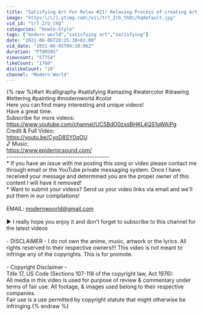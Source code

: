 ```yaml
---
title: "Satisfying Art For Relax #21! Relaxing Process of creating Art Works! Drawing Compilation"
image: "https:\/\/i.ytimg.com\/vi\/tr7_Zrb_thQ\/hqdefault.jpg"
vid_id: "tr7_Zrb_thQ"
categories: "Howto-Style"
tags: ["modern world","satisfying art","satisfying"]
date: "2021-06-06T20:25:38+03:00"
vid_date: "2021-06-05T09:30:06Z"
duration: "PT8M39S"
viewcount: "57754"
likeCount: "1760"
dislikeCount: "28"
channel: "Modern World"
---
```

{% raw %}#art #calligraphy #satisfying #amazing #watercolor  #drawing  #lettering #painting #modernworld #color<br />Here you can find many interesting and unique videos! <br />Have a great time.<br />Subscribe for more videos:<br /><a rel="nofollow" target="blank" href="https://www.youtube.com/channel/UC5BdO0zxqBHKL4QS1oWAiPg">https://www.youtube.com/channel/UC5BdO0zxqBHKL4QS1oWAiPg</a><br />Credit &amp; Full Video:<br /><a rel="nofollow" target="blank" href="https://youtu.be/CyoD8SY0qOU">https://youtu.be/CyoD8SY0qOU</a><br />♪ Music:<br /><a rel="nofollow" target="blank" href="https://www.epidemicsound.com/">https://www.epidemicsound.com/</a><br />------------------------------------------<br />* If you have an issue with me posting this song or video please contact me through email or the YouTube private messaging system. Once I have received your message and determined you are the proper owner of this content I will have it removed! <br />* Want to submit your videos? Send us your video links via email and we'll put them in our compilations! <br /><br />EMAIL: modernwoorld@gmail.com<br /><br />► I really hope you enjoy it and don't forget to subscribe to this channel for the latest videos<br /><br />- DISCLAIMER - I do not own the anime, music, artwork or the lyrics. All rights reserved to their respective owners!!! This video is not meant to infringe any of the copyrights. This is for promote. <br /><br />- Copyright Disclaimer - <br />Title 17, US Code (Sections 107-118 of the copyright law, Act 1976): <br />All media in this video is used for purpose of review &amp; commentary under terms of fair use. All footage, &amp; images used belong to their respective companies. <br />Fair use is a use permitted by copyright statute that might otherwise be infringing.{% endraw %}
